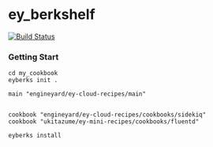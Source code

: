 # ey_berkshelf

[![Build Status](https://travis-ci.org/ukitazume/ey-berks.svg)](https://travis-ci.org/ukitazume/ey-berks)

### Getting Start

```
cd my_cookbook
eyberks init .
```

```
main "engineyard/ey-cloud-recipes/main"


cookbook "engineyard/ey-cloud-recipes/cookbooks/sidekiq"
cookbook "ukitazume/ey-mini-recipes/cookbooks/fluentd"
```


```
eyberks install
```

